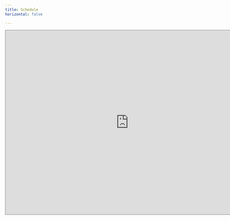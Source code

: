 ```yaml
---
title: Schedule
horizontal: false

---
```


<center>
  <iframe src="https://calendar.google.com/calendar/embed?height=800&amp;wkst=2&amp;bgcolor=%23ffffff&amp;ctz=Europe%2FAmsterdam&amp;src=MDhtMG9tMDJvMDhtNGYxa21oaW9kaXRkYThAZ3JvdXAuY2FsZW5kYXIuZ29vZ2xlLmNvbQ&amp;src=NGY5cnZsdW5tbXJrcGloMWlibzExZ29vNjRAZ3JvdXAuY2FsZW5kYXIuZ29vZ2xlLmNvbQ&amp;color=%23E4C441&amp;color=%234285F4&amp;mode=AGENDA" style="border:solid 1px #777" width="800" height="600" frameborder="0" scrolling="no"></iframe>
</center>
